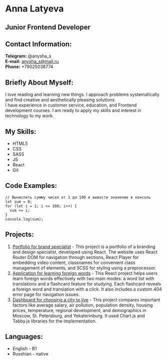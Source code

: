 # Anna Latyeva

## Junior Frontend Developer

## Contact Information: 
**Telegram:** @anysha_s</br>
**E-mail:** anysha_s@mail.ru</br>
**Phone:** +79025038774</br>

## Briefly About Myself:
I love reading and learning new things. I approach problems systematically and find creative and aesthetically pleasing solutions.</br>
I have experience in customer service, education, and Frontend development courses. I am ready to apply my skills and interest in technology to my work.

## My Skills:
+ HTML5
+ CSS
+ SASS
+ JS
+ React
+ Git

## Code Examples:
```
// Вычислить сумму чисел от 1 до 100 и вывести значение в консоль
let sum = 0;
for (let i = 1; i <= 100; i++) {
  sum += i;
}
console.log(sum);
```

## Projects:
1. [Portfolio for brand specialist](https://github.com/annalatyeva/anna-katsur-portfolio) - This project is a portfolio of a branding and design specialist, developed using React. The website uses React Router DOM for navigation through sections, React Player for embedding video content, classnames for convenient class management of elements, and SCSS for styling using a preprocessor.
2. [Application for learning foreign words](https://github.com/annalatyeva/word-learning-app) - This React project helps users learn foreign words effectively with two main modes: a word list with translations and a flashcard feature for studying. Each flashcard reveals a foreign word and translation with a click. It also includes a custom 404 error page for navigation issues.
3. [Dashboard for choosing a city to live](https://github.com/annalatyeva/best-city-dashboard) - This project compares important factors like average salary, air pollution, population density, housing prices, temperature, regional development, and demographics in Moscow, St. Petersburg, and Yekaterinburg. It used Chart.js and Tabby.js libraries for the implementation.

## Languages:
+ English - B1
+ Russhian - native
